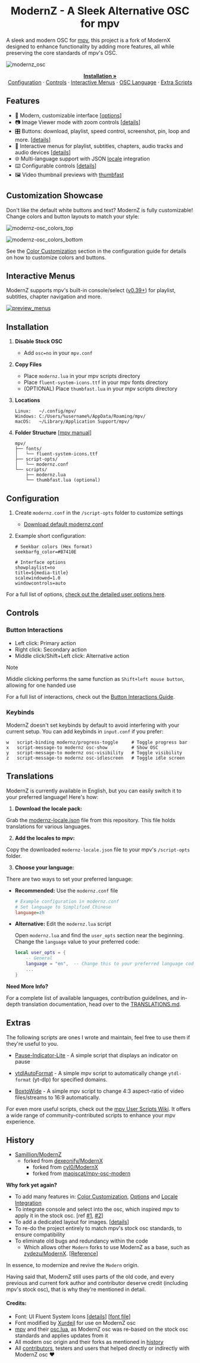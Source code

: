 <h1 align="center">ModernZ - A Sleek Alternative OSC for mpv</h1>

A sleek and modern OSC for [mpv](https://mpv.io/), this project is a fork of ModernX designed to enhance functionality by adding more features, all while preserving the core standards of mpv's OSC.

![modernz_osc](https://github.com/user-attachments/assets/ef4ad6aa-2545-4aa4-b5e9-5e2c555ccc4d)

<p align="center">
    <a href="#installation"><strong>Installation »</strong></a>
  <br>
  <a href="#configuration">Configuration</a>
  ·
  <a href="#controls">Controls</a>
  ·
  <a href="#interactive-menus">Interactive Menus</a>
  ·
  <a href="#translations">OSC Language</a>
  ·
  <a href="#extras">Extra Scripts</a>
</p>

## Features

- 🎨 Modern, customizable interface [[options](#configuration)]
- 📷 Image Viewer mode with zoom controls [[details](/docs/IMAGE_VIEWER.md)]
- 🎛️ Buttons: download, playlist, speed control, screenshot, pin, loop and more. [[details](/docs/CONTROLS.md)]
- 📄 Interactive menus for playlist, subtitles, chapters, audio tracks and audio devices [[details](#interactive-menus)]
- 🌐 Multi-language support with JSON [locale](#translations) integration
- ⌨️ Configurable controls [[details](#controls)]
- 🖼️ Video thumbnail previews with [thumbfast](https://github.com/po5/thumbfast)

## Customization Showcase

Don't like the default white buttons and text? ModernZ is fully customizable! Change colors and button layouts to match your style:

![modernz-osc_colors_top](https://github.com/user-attachments/assets/b5f04e5d-91d0-41ae-ba14-ebac4b45aaa5)

![modernz-osc_colors_bottom](https://github.com/user-attachments/assets/a29bb34e-14e9-4702-9ef3-9f308e71237d)

See the [Color Customization](docs/USER_OPTS.md#colors-and-style) section in the configuration guide for details on how to customize colors and buttons.

## Interactive Menus

ModernZ supports mpv's built-in console/select ([v0.39+](https://github.com/mpv-player/mpv/discussions/14903)) for playlist, subtitles, chapter navigation and more.

[![preview_menus](https://github.com/user-attachments/assets/4b7a3139-81f1-409b-98f5-f090a81d5ee6)](/docs/INTERACTIVE_MENUS.md)

## Installation

1. **Disable Stock OSC**

   - Add `osc=no` in your `mpv.conf`

2. **Copy Files**

   - Place `modernz.lua` in your mpv scripts directory
   - Place `fluent-system-icons.ttf` in your mpv fonts directory
   - (OPTIONAL) Place `thumbfast.lua` in your mpv scripts directory

3. **Locations**

   ```
   Linux:   ~/.config/mpv/
   Windows: C:/Users/%username%/AppData/Roaming/mpv/
   macOS:   ~/Library/Application Support/mpv/
   ```

4. **Folder Structure** [[mpv manual](https://mpv.io/manual/master/#files)]
   ```
   mpv/
   ├── fonts/
   │   └── fluent-system-icons.ttf
   ├── script-opts/
   │   └── modernz.conf
   └── scripts/
   	   ├── modernz.lua
   	   └── thumbfast.lua (optional)
   ```

## Configuration

1. Create `modernz.conf` in the `/script-opts` folder to customize settings

   - [Download default modernz.conf](./modernz.conf)

2. Example short configuration:

   ```
   # Seekbar colors (Hex format)
   seekbarfg_color=#B7410E

   # Interface options
   showplaylist=no
   title=${media-title}
   scalewindowed=1.0
   windowcontrols=auto
   ```

For a full list of options, [check out the detailed user options here](docs/USER_OPTS.md).

## Controls

### Button Interactions

- Left click: Primary action
- Right click: Secondary action
- Middle click/Shift+Left click: Alternative action

> [!NOTE]
> Middle clicking performs the same function as `Shift+left mouse button`, allowing for one handed use

For a full list of interactions, check out the [Button Interactions Guide](docs/CONTROLS.md).

### Keybinds

ModernZ doesn't set keybinds by default to avoid interfering with your current setup. You can add keybinds in `input.conf` if you prefer:

```
w   script-binding modernz/progress-toggle     # Toggle progress bar
x   script-message-to modernz osc-show         # Show OSC
y   script-message-to modernz osc-visibility   # Toggle visibility
z   script-message-to modernz osc-idlescreen   # Toggle idle screen
```

## Translations

ModernZ is currently available in English, but you can easily switch it to your preferred language! Here's how:

1. **Download the locale pack:**

Grab the [modernz-locale.json](/extras/locale/modernz-locale.json) file from this repository. This file holds translations for various languages.

2. **Add the locales to mpv:**

Copy the downloaded `modernz-locale.json` file to your mpv's `/script-opts` folder.

3. **Choose your language:**

There are two ways to set your preferred language:

- **Recommended:** Use the `modernz.conf` file

  ```ini
  # Example configuration in modernz.conf
  # Set language to Simplified Chinese
  language=zh
  ```

- **Alternative:** Edit the `modernz.lua` script

  Open `modernz.lua` and find the `user_opts` section near the beginning. Change the `language` value to your preferred code:

  ```lua
  local user_opts = {
      -- General
      language = "en",  -- Change this to your preferred language code
      ...
  }
  ```

**Need More Info?**

For a complete list of available languages, contribution guidelines, and in-depth translation documentation, head over to the [TRANSLATIONS.md](docs/TRANSLATIONS.md).

## Extras

The following scripts are ones I wrote and maintain, feel free to use them if they're useful to you.

- [Pause-Indicator-Lite](/extras/pause-indicator-lite) - A simple script that displays an indicator on pause

- [ytdlAutoFormat](https://github.com/Samillion/mpv-ytdlautoformat) - A simple mpv script to automatically change `ytdl-format` (yt-dlp) for specified domains.

- [BoxtoWide](https://github.com/Samillion/mpv-boxtowide) - A simple mpv script to change 4:3 aspect-ratio of video files/streams to 16:9 automatically.

For even more useful scripts, check out the [mpv User Scripts Wiki](https://github.com/mpv-player/mpv/wiki/User-Scripts). It offers a wide range of community-contributed scripts to enhance your mpv experience.

## History

- [Samillion/ModernZ](https://github.com/Samillion/ModernZ)
  - forked from [dexeonify/ModernX](https://github.com/dexeonify/mpv-config/blob/main/scripts/modernx.lua)
    - forked from [cyl0/ModernX](https://github.com/cyl0/ModernX)
    - forked from [maoiscat/mpv-osc-modern](https://github.com/maoiscat/mpv-osc-modern)

**Why fork yet again?**

- To add many features in: [Color Customization](docs/USER_OPTS.md#colors-and-style), [Options](docs/USER_OPTS.md) and [Locale Integration](docs/TRANSLATIONS.md)
- To integrate console and select into the osc, which inspired mpv to apply it in the stock osc. [ref [#1](https://github.com/mpv-player/mpv/pull/15016), [#2](https://github.com/mpv-player/mpv/pull/15031)]
- To add a dedicated layout for images. [[details](/docs/IMAGE_VIEWER.md)]
- To re-do the project entirely to match mpv's stock osc standards, to ensure compatibility
- To eliminate old bugs and redundancy within the code
    - Which allows other `Modern` forks to use ModernZ as a base, such as [zydezu/ModernX](https://github.com/zydezu/ModernX). [[Reference](https://github.com/zydezu/ModernX/releases/tag/0.3.9)]

In essence, to modernize and revive the `Modern` origin.

Having said that, ModernZ still uses parts of the old code, and every previous and current fork author and contributor deserve credit (including mpv's stock osc), that is why they're mentioned in detail.

#### Credits:

- Font: UI Fluent System Icons [[details](https://github.com/microsoft/fluentui-system-icons)] [[font file](https://github.com/Samillion/ModernZ/blob/main/fluent-system-icons.ttf)]
- Font modified by [Xurdejl](https://github.com/Xurdejl) for use on ModernZ osc
- [mpv](https://github.com/mpv-player/mpv) and their [osc.lua](https://github.com/mpv-player/mpv/blob/master/player/lua/osc.lua), as ModernZ osc was re-based on the stock osc standards and applies updates from it
- All modern osc origin and their forks as mentioned in [history](#history)
- All [contributors](https://github.com/Samillion/ModernZ/graphs/contributors), testers and users that helped directly or indirectly with ModernZ osc ❤️
